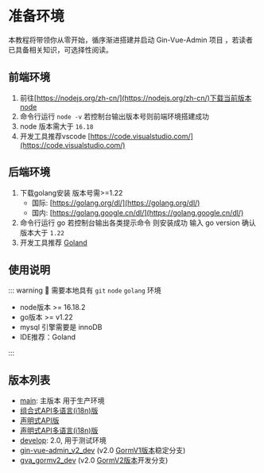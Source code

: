 
# 准备环境

本教程将带领你从零开始，循序渐进搭建并启动 Gin-Vue-Admin 项目 ，若读者已具备相关知识，可选择性阅读。


## 前端环境

1. 前往[https://nodejs.org/zh-cn/](https://nodejs.org/zh-cn/)下载当前版本node 
2. 命令行运行 ```node -v``` 若控制台输出版本号则前端环境搭建成功 
3. node 版本需大于 `16.18`
4. 开发工具推荐vscode [https://code.visualstudio.com/](https://code.visualstudio.com/)

## 后端环境

1. 下载golang安装 版本号需>=1.22
    - 国际: [https://golang.org/dl/](https://golang.org/dl/)
    - 国内: [https://golang.google.cn/dl/](https://golang.google.cn/dl/)
2. 命令行运行 go 若控制台输出各类提示命令 则安装成功 输入 go version 确认版本大于 `1.22`
3. 开发工具推荐 [Goland](https://www.jetbrains.com/go/)



## 使用说明


::: warning 🧁 需要本地具有 `git` `node` `golang` 环境
- node版本 >= 16.18.2
- go版本 >= v1.22
- mysql 引擎需要是  <span class="bg-red-600 text-white rounded font-medium dark:bg-red-500 px-1" >innoDB</span>
- IDE推荐：Goland

:::



## 版本列表

- [main](https://github.com/flipped-aurora/gin-vue-admin/tree/main): 主版本 用于生产环境
- [组合式API多语言(i18n)版](https://github.com/flipped-aurora/gin-vue-admin/tree/i18n-dev-new)
- [声明式API版](https://github.com/flipped-aurora/gin-vue-admin/tree/v2.4.x)
- [声明式API多语言(i18n)版](https://github.com/flipped-aurora/gin-vue-admin/tree/i18n-dev)
- [develop](https://github.com/flipped-aurora/gin-vue-admin/tree/develop): 2.0, 用于测试环境
- [gin-vue-admin_v2_dev](https://github.com/flipped-aurora/gin-vue-admin/tree/gin-vue-admin_v2_dev) (v2.0 [GormV1版本](https://v1.gorm.io/)稳定分支)
- [gva_gormv2_dev](https://github.com/flipped-aurora/gin-vue-admin/tree/gva_gormv2_dev) (v2.0 [GormV2版本](https://v2.gorm.io/)开发分支)

